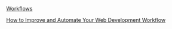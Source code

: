 
[Workflows](https://www.atlassian.com/git/tutorials/comparing-workflows)

[How to Improve and Automate Your Web Development Workflow](https://www.freecodecamp.org/news/how-to-improve-your-web-development-workflow)
